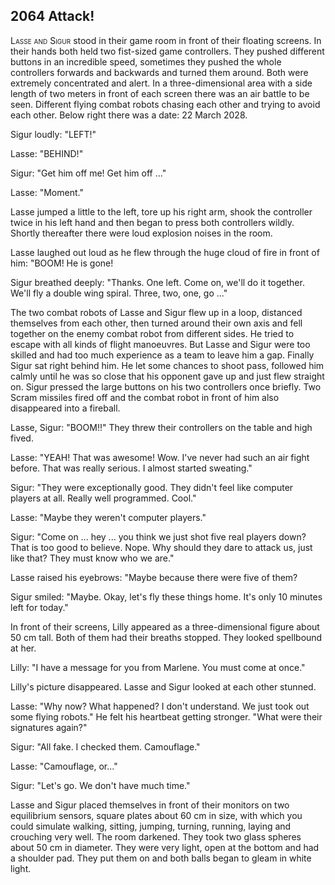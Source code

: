## **2064** Attack!

<span style="font-variant:small-caps;">Lasse and Sigur</span> stood in their game room in front of their floating screens.
In their hands both held two fist-sized game controllers.
They pushed different buttons in an incredible speed, sometimes they pushed the whole controllers forwards and backwards and turned them around.
Both were extremely concentrated and alert.
In a three-dimensional area with a side length of two meters in front of each screen there was an air battle to be seen.
Different flying combat robots chasing each other and trying to avoid each other.
Below right there was a date: 22 March 2028.

Sigur loudly: "LEFT!"

Lasse: "BEHIND!"

Sigur: "Get him off me! Get him off ..."

Lasse: "Moment."

Lasse jumped a little to the left, tore up his right arm, shook the controller twice in his left hand and then began to press both controllers wildly.
Shortly thereafter there were loud explosion noises in the room.

Lasse laughed out loud as he flew through the huge cloud of fire in front of him: "BOOM! He is gone!

Sigur breathed deeply: "Thanks.
One left.
Come on, we'll do it together.
We'll fly a double wing spiral.
Three, two, one, go ..."

The two combat robots of Lasse and Sigur flew up in a loop, distanced themselves from each other, then turned around their own axis and fell together on the enemy combat robot from different sides.
He tried to escape with all kinds of flight manoeuvres.
But Lasse and Sigur were too skilled and had too much experience as a team to leave him a gap.
Finally Sigur sat right behind him.
He let some chances to shoot pass, followed him calmly until he was so close that his opponent gave up and just flew straight on.
Sigur pressed the large buttons on his two controllers once briefly.
Two Scram missiles fired off and the combat robot in front of him also disappeared into a fireball.

Lasse, Sigur: "BOOM!!"
They threw their controllers on the table and high fived.

Lasse: "YEAH!
That was awesome!
Wow.
I've never had such an air fight before.
That was really serious.
I almost started sweating."

Sigur: "They were exceptionally good.
They didn't feel like computer players at all.
Really well programmed.
Cool."

Lasse: "Maybe they weren't computer players."

Sigur: "Come on ... hey ... you think we just shot five real players down?
That is too good to believe.
Nope.
Why should they dare to attack us, just like that?
They must know who we are."

Lasse raised his eyebrows: "Maybe because there were five of them?

Sigur smiled: "Maybe.
Okay, let's fly these things home.
It's only 10 minutes left for today."

In front of their screens, Lilly appeared as a three-dimensional figure about 50 cm tall.
Both of them had their breaths stopped.
They looked spellbound at her.

Lilly: "I have a message for you from Marlene.
You must come at once."

Lilly's picture disappeared.
Lasse and Sigur looked at each other stunned.

Lasse: "Why now?
What happened?
I don't understand.
We just took out some flying robots."
He felt his heartbeat getting stronger.
"What were their signatures again?"

Sigur: "All fake.
I checked them.
Camouflage."

Lasse: "Camouflage, or..."

Sigur: "Let's go.
We don't have much time."

Lasse and Sigur placed themselves in front of their monitors on two equilibrium sensors, square plates about 60 cm in size, with which you could simulate walking, sitting, jumping, turning, running, laying and crouching very well.
The room darkened.
They took two glass spheres about 50 cm in diameter.
They were very light, open at the bottom and had a shoulder pad.
They put them on and both balls began to gleam in white light.

